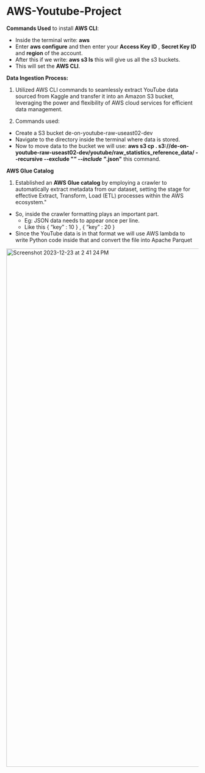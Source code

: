 # AWS-Youtube-Project

**Commands Used** to install **AWS CLI**:
* Inside the terminal write: **aws**
* Enter **aws configure** and then enter your **Access Key ID** , **Secret Key ID** and **region** of the account.
* After this if we write: **aws s3 ls** this will give us all the s3 buckets.
* This will set the **AWS CLI**.


**Data Ingestion Process:**
1. Utilized AWS CLI commands to seamlessly extract YouTube data sourced from Kaggle and transfer it into an Amazon S3 bucket, leveraging the power and flexibility of AWS cloud services for efficient data management.

2. Commands used:
* Create a S3 bucket de-on-youtube-raw-useast02-dev
* Navigate to the directory inside the terminal where data is stored.
* Now to move data to the bucket we will use: **aws s3 cp . s3://de-on-youtube-raw-useast02-dev/youtube/raw_statistics_reference_data/ --recursive --exclude "*" --include "*.json"** this command.

**AWS Glue Catalog**  
1. Established an **AWS Glue catalog** by employing a crawler to automatically extract metadata from our dataset, setting the stage for effective Extract, Transform, Load (ETL) processes within the AWS ecosystem."
* So, inside the crawler formatting plays an important part.
    * Eg: JSON data needs to appear once per line.
    * Like this { “key” : 10 } , { “key” : 20 }
* Since the YouTube data is in that format we will use AWS lambda to write Python code inside that and convert the file into Apache Parquet
   
<img width="1356" alt="Screenshot 2023-12-23 at 2 41 24 PM" src="https://github.com/jasumonga17/AWS-Youtube-Project/assets/76562774/bb6375df-cf12-4cb1-b5b0-d1585e907e45">
